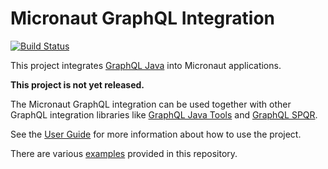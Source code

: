 # Micronaut GraphQL Integration

[![Build Status](https://travis-ci.org/micronaut-projects/micronaut-graphql.svg?branch=master)](https://travis-ci.org/micronaut-projects/micronaut-graphql)

This project integrates [GraphQL Java](https://github.com/graphql-java/graphql-java) into Micronaut applications.

**This project is not yet released.**

The Micronaut GraphQL integration can be used together with other GraphQL integration libraries like
[GraphQL Java Tools](https://github.com/graphql-java-kickstart/graphql-java-tools) and [GraphQL SPQR](https://github.com/leangen/graphql-spqr).

See the [User Guide](https://micronaut-projects.github.io/micronaut-graphql/snapshot/guide/index.html) for
more information about how to use the project.

There are various [examples](https://github.com/micronaut-projects/micronaut-graphql/tree/master/examples) provided in this repository.

